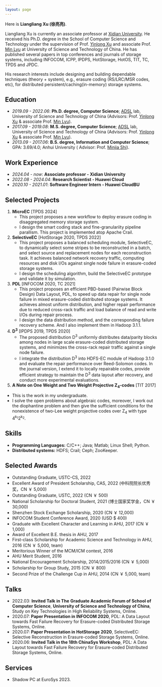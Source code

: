 ```yaml
---
layout: page
---
```


<!-- # About Me -->

<!-- <img src="https://llianglxu.github.io/caihanlin.jpg" class="floatpic" width="360" height="480"> -->

Here is **Liangliang Xu (徐亮亮)**.

Liangliang Xu is currently an associate professor at [Xidian University](https://en.xidian.edu.cn/). He received his Ph.D. degree in the School of Computer Science and Technology under the supervision of Prof. [Yinlong Xu](http://cs.ustc.edu.cn/2020/0828/c23235a460084/page.htm) and associate Prof. [Min Lyu](http://cs.ustc.edu.cn/2020/0906/c23239a460125/page.htm) at University of Science and Technology of China. He has published several papers in top conferences and journals of storage systems, including INFOCOM, ICPP, IPDPS, HotStorage, HotOS, TIT,  TC, TPDS and JPDC. 

His research interests include designing and building dependable techniques (theory + system), e.g., erasure coding (RS/LRC/MSR codes, etc), for distributed persistent/caching(in-memory) storage systems.


## Education

- *2019.09 - 2022.06*:    **Ph.D. degree, Computer Science**; [ADSL](https://adsl.ustc.edu.cn) lab, University of Science and Technology of China (Advisors: Prof. [Yinlong Xu](http://cs.ustc.edu.cn/2020/0828/c23235a460084/page.htm) & associate Prof.  [Min Lyu](http://cs.ustc.edu.cn/2020/0906/c23239a460125/page.htm)).
- *2017.09 - 2019.08*:    **M.S. degree, Computer Science**; [ADSL](https://adsl.ustc.edu.cn) lab, University of Science and Technology of China (Advisors: Prof. [Yinlong Xu](http://cs.ustc.edu.cn/2020/0828/c23235a460084/page.htm) & associate Prof.  [Min Lyu](http://cs.ustc.edu.cn/2020/0906/c23239a460125/page.htm)).
- *2013.09 - 2017.06*:   **B.S. degree, Information and Computer Science**; GPA: 3.69/4.0; Anhui University ( Advisor: Prof. [Minjia Shi](https://scholar.google.com/citations?user=kBajA4AAAAAJ&hl=zh-CN)).

Work Experience
----------
- *2024.04 - now*:  **Associate professor - Xidian University**
- *2022.08 - 2024.04*:  **Research Scientist - Huawei Cloud**
- *2020.10 - 2021.01*: **Software Engineer Intern - Huawei CloudBU**

Selected Projects
--------------------
1. **MicroEC** [TPDS 2024]
	- This project proposes a new workflow to deploy erasure coding in disaggregated memory storage system. 
	- I design the smart coding stack and fine-granulariity pipeline parallism. This project is implemented atop Apache Crail. 
2. **SelectiveEC** [HotStorage 2020, TPDS 2022]
	- This project proposes a balanced scheduling module, SelectiveEC, to dynamically select some stripes to be reconstructed in a batch, and select source and replacement nodes for each reconstruction task. It achieves balanced network recovery traffic, computing resources and disk I/Os against single node failure in erasure-coded storage systems.
	- I design the scheduling algorithm, build the SelectiveEC prototype and validate it by simulation. 
3. **PDL** [INFOCOM 2020, TC 2021]
	- This project proposes an efficient PBD-based (Pairwise Block Design) Data Layout, PDL, to speed up data repair for single node failure in mixed erasure-coded distributed storage systems. It achieves almost uniform distribution, and higher repair performance due to reduced cross-rack traffic and load balance of read and write I/Os during repair process.
	- I design the data distribution method, and the corresponding failure recovery scheme. And I also implement them in Hadoop 3.1.1. 
4. **D<sup>3</sup>** [IPDPS 2019, TPDS 2020]
	- The proposed distribution D<sup>3</sup> uniformly distributes data/parity blocks among nodes in large scale erasure-coded distributed storage systems, and minimizes the cross-rack repair traffic against a single node failure. 
	- I integrate the distribution D<sup>3</sup> into HDFS-EC module of Hadoop 3.1.0 and evaluate the repair performance over Reed-Solomon codes. In the journal version, I extend it to locally repairable codes, provide efficient strategy to maintain the D<sup>3</sup> data layout after recovery, and conduct more experimental evaluations.
5.  **A Note on One Weight and Two Weight Projective Z<sub>4</sub>-codes** [TIT 2017]
   - This is the work in my undergraduate.
   - I solve the open problems about algebraic codes, moreover, I work out the diophantine problem and then give the sufficient conditions for the nonexistence of two-Lee weight projective codes over Z<sub>4</sub> with type 4<sup>k<sub>1</sub></sup>2<sup>k<sub>2</sub></sup>. 



Skills
--------------------

- **Programming Languages:** C/C++; Java; Matlab; Linux Shell; Python.
- **Distributed systems:** HDFS; Crail; Ceph; ZooKeeper.


Selected Awards
--------------------
- Outstanding Graduate, USTC-CS, 2022
- Excellent Award of President Scholarship, CAS, 2022 (中科院院长优秀奖，CN ￥ 5,000)
- Outstanding Graduate, USTC, 2022 (CN ￥ 500)
- National Scholarship for Doctoral Student, 2021 (博士国家奖学金，CN ￥ 30,000)
- Shenzhen Stock Exchange Scholarship, 2020 (CN ￥ 12,000)
- INFOCOM  Student Conference Award, 2020 (USD $ 400)
- Graduate with Excellent Character and Learning in AHU, 2017 (CN ￥ 1,000)
- Award of Excellent B.E. thesis in AHU, 2017
- First-class Scholarship for Academic Science and Technology in AHU, 2016 (CN ￥ 5,000, team)
- Meritorious Winner of the MCM/ICM contest, 2016
- AHU Merit Student, 2016 
- National Encouragement Scholarship, 2014/2015/2016 (CN ￥ 5,000)
- Scholarship for Group Study, 2015 (CN ￥ 800)
- Second Prize of the Challenge Cup in AHU, 2014 (CN ￥ 5,000,  team)

Talks
--------------------
- 2022.03: **Invited Talk** **in The** **Graduate Academic Forum of School of Computer Science**, **University of Science and Technology of China**, Study on Key Technologies in High Reliability Systems, Online.
- 2020.07: **Paper Presentation in INFOCOM 2020**, PDL: A Data Layout towards Fast Failure Recovery for Erasure-coded Distributed Storage Systems, Online.
- 2020.07: **Paper Presentation in HotStorage 2020**, SelectiveEC: Selective Reconstruction in Erasure-coded Storage Systems, Online.
- 2020.06: **Invited Talk in the 18th ChinaSys Workshop**, PDL: A Data Layout towards Fast Failure Recovery for Erasure-coded Distributed Storage Systems, Online.

Services
--------------------
- Shadow PC at EuroSys 2023.



<!-- ## Research Interests

- Internet of Everything
- Cyber-Physical System
- Industrial Informatics
- Applied Machine Learning
- [My latest research proposal (Dec 2023)](https://caihanlin.com/file/proposal-2023.pdf)🔗

My current research focuses on practical problems that artificial intelligence faces in real life. My interests are on the **Machine Learning** and its applications in **Industrial IoT**. In a word, advanced technologies like ML and IoT positively influence the life of everybody.  I wish to devote my talent to this meaningful cause and bring well-being to society.

---

## News and Updates

- **April 2024：**Our work *BLEGuard* has been accepted to [MobiSys 2024](https://www.sigmobile.org/mobisys/2024/) as a poster paper. See you in Japan!
- **March 2024：**Very excited to get a MPhil offer from Engineering department at Cambridge University!
- **Dec 2023：**Very excited to be selected as [AAAI-24 UC Scholar](https://aaai.org/aaai-conference/undergraduate-consortium-program/). See you in Canada!
- **Dec 2023：**Got a MSc offer from the physics department of Imperial College London.
- **Aug 2023：**Happy to be awarded the FEPG Scholarship.
- **May 2023：**Happy to be awarded the XiamenAir Scholarship.
- **May 2023：**Collected the Finalist Award in MCM 2023 (Top 1%).
- **Jun 2022：**Started research programme at [Cambridge AI Group](https://www.cl.cam.ac.uk/research/ai/), advised by Prof. Pietro Liò.

<blockquote class="twitter-tweet"><p lang="en" dir="ltr">Thrilled to be an AAAI-UC Scholar at <a href="https://twitter.com/hashtag/AAAI24?src=hash&amp;ref_src=twsrc%5Etfw">#AAAI24</a>, thanks to <a href="https://twitter.com/hashtag/AAAI?src=hash&amp;ref_src=twsrc%5Etfw">#AAAI</a> &amp; <a href="https://twitter.com/hashtag/GoogleExploreCSR?src=hash&amp;ref_src=twsrc%5Etfw">#GoogleExploreCSR</a> for the sponsorship. Grateful for the knowledge gained and new friendships formed.<br><br>Wonderful trip in Vancouver. Looking forward to staying connected with all.<a href="https://twitter.com/hashtag/AAAI24?src=hash&amp;ref_src=twsrc%5Etfw">#AAAI24</a> <a href="https://twitter.com/hashtag/Vancouver?src=hash&amp;ref_src=twsrc%5Etfw">#Vancouver</a> <a href="https://twitter.com/hashtag/GoogleExploreCSR?src=hash&amp;ref_src=twsrc%5Etfw">#GoogleExploreCSR</a> <a href="https://t.co/wUQUp8XlSM">pic.twitter.com/wUQUp8XlSM</a></p>&mdash; Hanlin CAI (seeking a PhD position 2025) (@lancecai2002) <a href="https://twitter.com/lancecai2002/status/1762210025173344260?ref_src=twsrc%5Etfw">February 26, 2024</a></blockquote> <script async src="https://platform.twitter.com/widgets.js" charset="utf-8"></script> -->


